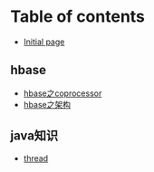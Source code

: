 # Table of contents

* [Initial page](README.md)

## hbase

* [hbase之coprocessor](hbase/hbase-coprocessor.md)
* [hbase之架构](hbase/hbase-frame.md)

## java知识

* [thread](java-zhi-shi/thread.md)

